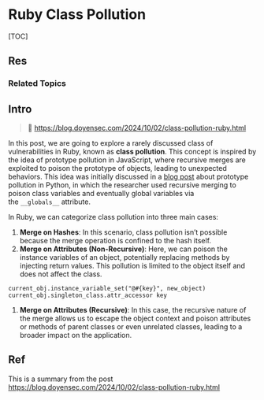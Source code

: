 # Ruby Class Pollution

[TOC]



## Res
### Related Topics



## Intro
> 🔗 https://blog.doyensec.com/2024/10/02/class-pollution-ruby.html

In this post, we are going to explore a rarely discussed class of vulnerabilities in Ruby, known as **class pollution**. This concept is inspired by the idea of prototype pollution in JavaScript, where recursive merges are exploited to poison the prototype of objects, leading to unexpected behaviors. This idea was initially discussed in a [blog post](https://blog.abdulrah33m.com/prototype-pollution-in-python/) about prototype pollution in Python, in which the researcher used recursive merging to poison class variables and eventually global variables via the `__globals__` attribute.

In Ruby, we can categorize class pollution into three main cases:
1. **Merge on Hashes**: In this scenario, class pollution isn’t possible because the merge operation is confined to the hash itself.
2. **Merge on Attributes (Non-Recursive)**: Here, we can poison the instance variables of an object, potentially replacing methods by injecting return values. This pollution is limited to the object itself and does not affect the class.

```
current_obj.instance_variable_set("@#{key}", new_object)
current_obj.singleton_class.attr_accessor key
```

1. **Merge on Attributes (Recursive)**: In this case, the recursive nature of the merge allows us to escape the object context and poison attributes or methods of parent classes or even unrelated classes, leading to a broader impact on the application.



## Ref
[# Class Pollution in Ruby: A Deep Dive into Exploiting Recursive Merges (2024.10.02) | Raúl Miján ]:  https://blog.doyensec.com/2024/10/02/class-pollution-ruby.html

[Ruby Class Pollution | hattricks]: https://angelica.gitbook.io/hacktricks/pentesting-web/deserialization/ruby-class-pollution
This is a summary from the post https://blog.doyensec.com/2024/10/02/class-pollution-ruby.html

[浅析Ruby类污染及其在Sinatra框架下的利用 | p4d0rn]: https://p4d0rn.github.io/2024/12/20/ruby-class-pollution/

